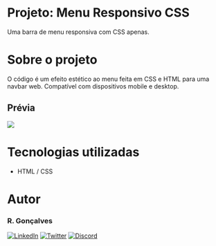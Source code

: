 # Projeto: Menu Responsivo CSS

Uma barra de menu responsiva com CSS apenas.

# Sobre o projeto

O código é um efeito estético ao menu feita em CSS e HTML para uma navbar web. Compatível com dispositivos mobile e desktop.


## Prévia

<img src= "https://github.com/unfav-ri/assets/blob/master/MENU-RESPONSIVE-CSS/menu-responsivo.gif">

# Tecnologias utilizadas

- HTML / CSS

# Autor

### R. Gonçalves

[![LinkedIn](https://img.shields.io/badge/LinkedIn-0077B5?style=for-the-badge&logo=linkedin&logoColor=white)](https://www.linkedin.com/in/rgoncalves-sp/)
[![Twitter](https://img.shields.io/badge/Twitter-1DA1F2?style=for-the-badge&logo=twitter&logoColor=white)](https://twitter.com/unfav_ri)
[![Discord](https://img.shields.io/badge/Discord-7289DA?style=for-the-badge&logo=discord&logoColor=white)](https://discord.com/users/210427541956198400)
